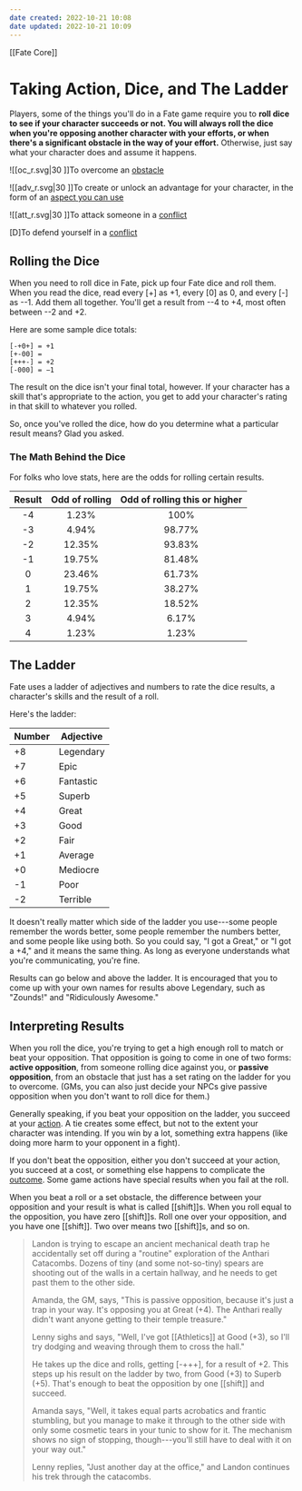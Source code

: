 ```yaml
---
date created: 2022-10-21 10:08
date updated: 2022-10-21 10:09
---
```


[[Fate Core]]

# Taking Action, Dice, and The Ladder

Players, some of the things you'll do in a Fate game require you to **roll dice to see if your character succeeds or not. You will always roll the dice when you're opposing another character with your efforts, or when there's a significant obstacle in the way of your effort.** Otherwise, just say what your character does and assume it happens.

![[oc_r.svg|30 ]]To overcome an [obstacle](../four-actions/index.html#overcome)

![[adv_r.svg|30 ]]To create or unlock an advantage for your character, in the form of an [aspect you can use](../four-actions/index.html#create-an-advantage)

![[att_r.svg|30 ]]To attack someone in a [conflict](../four-actions/index.html#attack)

[D]To defend yourself in a [conflict](../four-actions/index.html#defend)

## Rolling the Dice

When you need to roll dice in Fate, pick up four Fate dice and roll them. When you read the dice, read every [+] as +1, every [0] as 0, and every [-] as --1. Add them all together. You'll get a result from --4 to +4, most often between --2 and +2.

Here are some sample dice totals:

```
[-+0+] = +1
[+-00] =
[+++-] = +2
[-000] = −1
```

The result on the dice isn't your final total, however. If your character has a skill that's appropriate to the action, you get to add your character's rating in that skill to whatever you rolled.

So, once you've rolled the dice, how do you determine what a particular result means? Glad you asked.

### The Math Behind the Dice

For folks who love stats, here are the odds for rolling certain results.

| Result | Odd of rolling | Odd of rolling this or higher |
| :----: | :------------: | :---------------------------: |
|   -4   |      1.23%     |              100%             |
|   -3   |      4.94%     |             98.77%            |
|   -2   |     12.35%     |             93.83%            |
|   -1   |     19.75%     |             81.48%            |
|    0   |     23.46%     |             61.73%            |
|    1   |     19.75%     |             38.27%            |
|    2   |     12.35%     |             18.52%            |
|    3   |      4.94%     |             6.17%             |
|    4   |      1.23%     |             1.23%             |

## The Ladder

Fate uses a ladder of adjectives and numbers to rate the dice results, a character's skills and the result of a roll.

Here's the ladder:

| Number | Adjective |
| ------ | --------- |
| +8     | Legendary |
| +7     | Epic      |
| +6     | Fantastic |
| +5     | Superb    |
| +4     | Great     |
| +3     | Good      |
| +2     | Fair      |
| +1     | Average   |
| +0     | Mediocre  |
| -1     | Poor      |
| -2     | Terrible  |

It doesn't really matter which side of the ladder you use---some people remember the words better, some people remember the numbers better, and some people like using both. So you could say, "I got a Great," or "I got a +4," and it means the same thing. As long as everyone understands what you're communicating, you're fine.

Results can go below and above the ladder. It is encouraged that you to come up with your own names for results above Legendary, such as "Zounds!" and "Ridiculously Awesome."

## Interpreting Results

When you roll the dice, you're trying to get a high enough roll to match or beat your opposition. That opposition is going to come in one of two forms: **active opposition**, from someone rolling dice against you, or **passive opposition**, from an obstacle that just has a set rating on the ladder for you to overcome. (GMs, you can also just decide your NPCs give passive opposition when you don't want to roll dice for them.)

Generally speaking, if you beat your opposition on the ladder, you succeed at your [action](../four-actions/index.html). A tie creates some effect, but not to the extent your character was intending. If you win by a lot, something extra happens (like doing more harm to your opponent in a fight).

If you don't beat the opposition, either you don't succeed at your action, you succeed at a cost, or something else happens to complicate the [outcome](../four-outcomes/index.html). Some game actions have special results when you fail at the roll.

When you beat a roll or a set obstacle, the difference between your opposition and your result is what is called [[shift]]s. When you roll equal to the opposition, you have zero [[shift]]s. Roll one over your opposition, and you have one [[shift]]. Two over means two [[shift]]s, and so on.

> Landon is trying to escape an ancient mechanical death trap he accidentally set off during a "routine" exploration of the Anthari Catacombs. Dozens of tiny (and some not-so-tiny) spears are shooting out of the walls in a certain hallway, and he needs to get past them to the other side.
>
> Amanda, the GM, says, "This is passive opposition, because it's just a trap in your way. It's opposing you at Great (+4). The Anthari really didn't want anyone getting to their temple treasure."
>
> Lenny sighs and says, "Well, I've got [[Athletics]] at Good (+3), so I'll try dodging and weaving through them to cross the hall."
>
> He takes up the dice and rolls, getting [-+++], for a result of +2. This steps up his result on the ladder by two, from Good (+3) to Superb (+5). That's enough to beat the opposition by one [[shift]] and succeed.
>
> Amanda says, "Well, it takes equal parts acrobatics and frantic stumbling, but you manage to make it through to the other side with only some cosmetic tears in your tunic to show for it. The mechanism shows no sign of stopping, though---you'll still have to deal with it on your way out."
>
> Lenny replies, "Just another day at the office," and Landon continues his trek through the catacombs.
